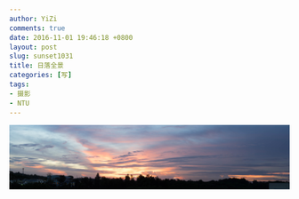 ```yaml
---
author: YiZi
comments: true
date: 2016-11-01 19:46:18 +0800
layout: post
slug: sunset1031
title: 日落全景
categories: [写]
tags:
- 摄影
- NTU
---
```

<a href="/public/images/sunset/sunset.jpg" data-lightbox="sunset1031" data-title="日落">
<img src="/public/images/sunset/sunset.jpg"></a>
